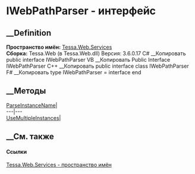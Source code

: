 # IWebPathParser - интерфейс
##  __Definition
 **Пространство имён:** [Tessa.Web.Services](N_Tessa_Web_Services.htm)  
 **Сборка:** Tessa.Web (в Tessa.Web.dll) Версия: 3.6.0.17
C# __Копировать
     public interface IWebPathParser
VB __Копировать
     Public Interface IWebPathParser
C++ __Копировать
     public interface class IWebPathParser
F# __Копировать
     type IWebPathParser = interface end
##  __Методы
[ParseInstanceName](M_Tessa_Web_Services_IWebPathParser_ParseInstanceName.htm)|  
---|---  
[UseMultipleInstances](M_Tessa_Web_Services_IWebPathParser_UseMultipleInstances.htm)|  
## __См. также
#### Ссылки
[Tessa.Web.Services - пространство имён](N_Tessa_Web_Services.htm)
